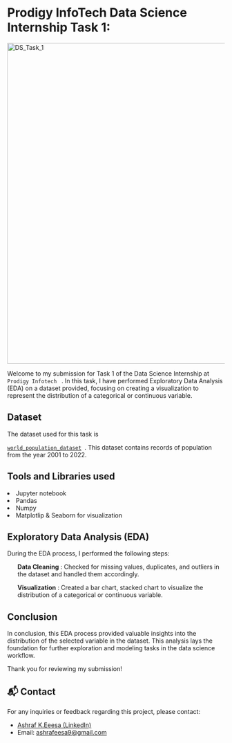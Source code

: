 # Prodigy InfoTech Data Science Internship Task 1:
<p dir="outo">
<img width="742" alt="DS_Task_1" src="https://github.com/ashrafeesa/PRODIGY_DS_01/assets/143039004/d8c0515e-42bc-498e-b747-36ed0c0ba6ff">
</p>

<p dir="outo">Welcome to my submission for Task 1 of the Data Science Internship at <code> Prodigy Infotech </code> 
  . In this task, I have performed Exploratory Data Analysis (EDA) on a dataset provided, focusing on creating a visualization 
  to represent the distribution of a categorical or continuous variable.</p>

## Dataset
The dataset used for this task is<code> <a href="https://data.worldbank.org/indicator/SP.POP.TOTL"> world_population_dataset</a> </code>. This dataset contains records of population from the year 2001 to 2022.

## Tools and Libraries used
<li>Jupyter notebook</li>
<li>Pandas</li>
<li>Numpy</li>
<li>Matplotlip & Seaborn for visualization</li>

## Exploratory Data Analysis (EDA)
<p>During the EDA process, I performed the following steps:</p>
<ol dir="outo">
  <p dir="outo">
    <strong>Data Cleaning</strong>
    : Checked for missing values, duplicates, and outliers in the dataset and handled them accordingly.
    
  </p>
  <p dir="outo">
    <strong>Visualization</strong>
    : Created a bar chart, stacked chart to visualize the distribution of a categorical or continuous variable.
  </p>
</ol>

## Conclusion
<p dir="outo">In conclusion, this EDA process provided valuable insights into the distribution of the selected variable in the dataset. This analysis lays the foundation for further exploration and modeling tasks in the data science workflow.</p>
<p dir="outo">Thank you for reviewing my submission!</p>

## 📬 Contact
<p dir="outo">For any inquiries or feedback regarding this project, please contact:</p>
<ul dir="outo">
  <li> <a href="https://www.linkedin.com/in/ashraf-k-eesa-b8b8802b4/" rel="nofollow">Ashraf K.Eeesa (LinkedIn)</a> </li>
  <li> Email: <a href="mailto:ashrafeesa9@gmail.com">ashrafeesa9@gmail.com</a></li>
</ul>
